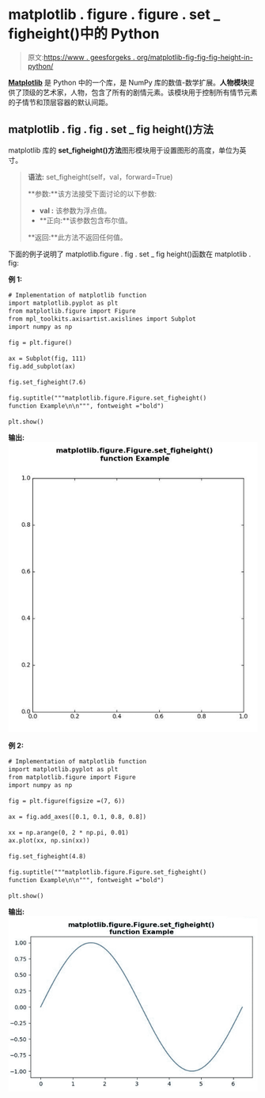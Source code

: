 # matplotlib . figure . figure . set _ figheight()中的 Python

> 原文:[https://www . geesforgeks . org/matplotlib-fig-fig-fig-height-in-python/](https://www.geeksforgeeks.org/matplotlib-figure-figure-set_figheight-in-python/)

[**Matplotlib**](https://www.geeksforgeeks.org/python-introduction-matplotlib/) 是 Python 中的一个库，是 NumPy 库的数值-数学扩展。**人物模块**提供了顶级的艺术家，人物，包含了所有的剧情元素。该模块用于控制所有情节元素的子情节和顶层容器的默认间距。

## matplotlib . fig . fig . set _ fig height()方法

matplotlib 库的 **set_figheight()方法**图形模块用于设置图形的高度，单位为英寸。

> **语法:** set_figheight(self，val，forward=True)
> 
> **参数:**该方法接受下面讨论的以下参数:
> 
> *   **val :** 该参数为浮点值。
> *   **正向:**该参数包含布尔值。
> 
> **返回:**此方法不返回任何值。

下面的例子说明了 matplotlib.figure . fig . set _ fig height()函数在 matplotlib . fig:

**例 1:**

```
# Implementation of matplotlib function 
import matplotlib.pyplot as plt 
from matplotlib.figure import Figure
from mpl_toolkits.axisartist.axislines import Subplot 
import numpy as np 

fig = plt.figure() 

ax = Subplot(fig, 111) 
fig.add_subplot(ax)

fig.set_figheight(7.6)

fig.suptitle("""matplotlib.figure.Figure.set_figheight()
function Example\n\n""", fontweight ="bold") 

plt.show()
```

**输出:**
![](img/6a213c56849bb98aae9da453e629d04f.png)

**例 2:**

```
# Implementation of matplotlib function 
import matplotlib.pyplot as plt 
from matplotlib.figure import Figure
import numpy as np 

fig = plt.figure(figsize =(7, 6)) 

ax = fig.add_axes([0.1, 0.1, 0.8, 0.8])

xx = np.arange(0, 2 * np.pi, 0.01) 
ax.plot(xx, np.sin(xx)) 

fig.set_figheight(4.8)

fig.suptitle("""matplotlib.figure.Figure.set_figheight()
function Example\n\n""", fontweight ="bold") 

plt.show() 
```

**输出:**
![](img/cb5683b498517a6f64d6bf73ed3d6764.png)
